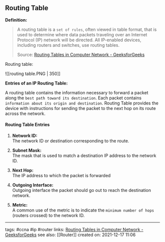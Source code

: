 ## Routing Table

**Definition:**

>A routing table is a `set of rules`, often viewed in table format, that is used to determine where data packets traveling over an Internet Protocol (IP) network will be directed. All IP-enabled devices, including routers and switches, use routing tables.
>
>Source: [Routing Tables in Computer Network - GeeksforGeeks](https://www.geeksforgeeks.org/routing-tables-in-computer-network/#:~:text=A%20routing%20table%20is%20a%20set%20of%20rules%2C,devices%2C%20including%20routers%20and%20switches%2C%20use%20routing%20tables.)

Routing table:

![[routing table.PNG | 350]]

**Entries of an IP Routing Table:**

A routing table contains the information necessary to forward a packet along the `best path toward its destination`. Each packet contains `information about its origin and destination`. Routing Table provides the device with instructions for sending the packet to the next hop on its route across the network.

#### Routing Table Entries

1.  **Network ID:**  
    The network ID or destination corresponding to the route.
	
2.  **Subnet Mask:**  
    The mask that is used to match a destination IP address to the network ID.
	
3.  **Next Hop:**  
    The IP address to which the packet is forwarded
	
4.  **Outgoing Interface:**  
    Outgoing interface the packet should go out to reach the destination network.

5.  **Metric:**  
    A common use of the metric is to indicate the `minimum number of hops` (routers crossed) to the network ID.
	
---
tags: #ccna #ip #router
links: [Routing Tables in Computer Network - GeeksforGeeks](https://www.geeksforgeeks.org/routing-tables-in-computer-network/#:~:text=A%20routing%20table%20is%20a%20set%20of%20rules%2C,devices%2C%20including%20routers%20and%20switches%2C%20use%20routing%20tables.)
see also: [[Router]]
created on: 2021-12-17 11:06
	
	
	

